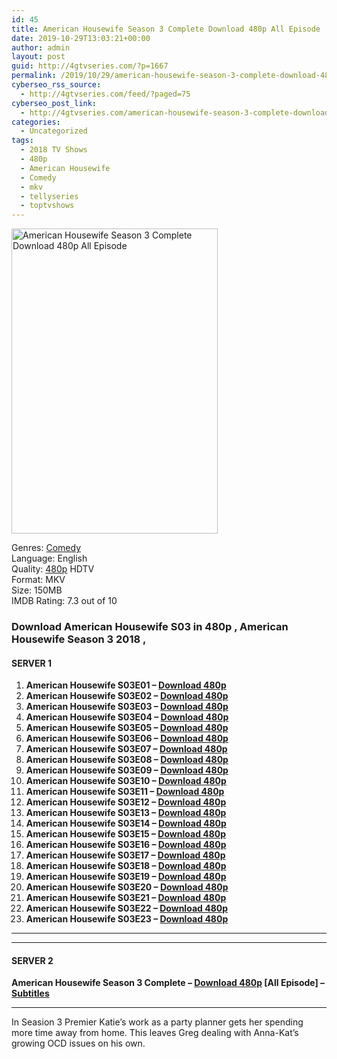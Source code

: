 ```yaml
---
id: 45
title: American Housewife Season 3 Complete Download 480p All Episode
date: 2019-10-29T13:03:21+00:00
author: admin
layout: post
guid: http://4gtvseries.com/?p=1667
permalink: /2019/10/29/american-housewife-season-3-complete-download-480p-all-episode/
cyberseo_rss_source:
  - http://4gtvseries.com/feed/?paged=75
cyberseo_post_link:
  - http://4gtvseries.com/american-housewife-season-3-complete-download-480p-all-episode/
categories:
  - Uncategorized
tags:
  - 2018 TV Shows
  - 480p
  - American Housewife
  - Comedy
  - mkv
  - tellyseries
  - toptvshows
---
```

<img loading="lazy" class="aligncenter" src="https://3.bp.blogspot.com/-4uQ9W4HRdzU/XbgrgQXnhXI/AAAAAAAAAEM/WB8Chn4X8EEBG-JPkMwJ7B1wD7GsgUNwgCK4BGAYYCw/s1600/American%2BHousewife%2BSeason%2B3.jpg" alt="American Housewife Season 3 Complete Download 480p All Episode" width="330" height="488" />

Genres:&nbsp;<a href="http://4gtvseries.com/tag/comedy/" data-wpel-link="internal">Comedy</a>  
Language: English  
Quality:&nbsp;<a href="http://4gtvseries.com/tag/480p/" data-wpel-link="internal">480p</a>&nbsp;HDTV  
Format: MKV  
Size: 150MB  
IMDB Rating: 7.3 out of 10

### **Download American Housewife S03 in 480p , American Housewife Season 3 2018 ,&nbsp;**

#### <span><strong>SERVER 1</strong></span>

  1. **American Housewife S03E01 – <a href="http://slink.dl480p.xyz/5dKXlR" data-wpel-link="external" target="_blank" rel="nofollow external noopener noreferrer" class="wpel-icon-left"><i class="wpel-icon fa fa-download" aria-hidden="true"></i>Download 480p</a>**
  2. **American Housewife S03E02 – <a href="http://slink.dl480p.xyz/he03Ka" data-wpel-link="external" target="_blank" rel="nofollow external noopener noreferrer" class="wpel-icon-left"><i class="wpel-icon fa fa-download" aria-hidden="true"></i>Download 480p</a>**
  3. **American Housewife S03E03 – <a href="http://slink.dl480p.xyz/BBUS" data-wpel-link="external" target="_blank" rel="nofollow external noopener noreferrer" class="wpel-icon-left"><i class="wpel-icon fa fa-download" aria-hidden="true"></i>Download 480p</a>**
  4. **American Housewife S03E04 – <a href="http://slink.dl480p.xyz/B0c0n" data-wpel-link="external" target="_blank" rel="nofollow external noopener noreferrer" class="wpel-icon-left"><i class="wpel-icon fa fa-download" aria-hidden="true"></i>Download 480p</a>**
  5. **American Housewife S03E05 – <a href="http://slink.dl480p.xyz/x62ACMSB" data-wpel-link="external" target="_blank" rel="nofollow external noopener noreferrer" class="wpel-icon-left"><i class="wpel-icon fa fa-download" aria-hidden="true"></i>Download 480p</a>**
  6. **American Housewife S03E06 – <a href="http://slink.dl480p.xyz/Clu1" data-wpel-link="external" target="_blank" rel="nofollow external noopener noreferrer" class="wpel-icon-left"><i class="wpel-icon fa fa-download" aria-hidden="true"></i>Download 480p</a>**
  7. **American Housewife S03E07 – <a href="http://slink.dl480p.xyz/gkFJ3" data-wpel-link="external" target="_blank" rel="nofollow external noopener noreferrer" class="wpel-icon-left"><i class="wpel-icon fa fa-download" aria-hidden="true"></i>Download 480p</a>**
  8. **American Housewife S03E08 – <a href="http://slink.dl480p.xyz/7Dxx" data-wpel-link="external" target="_blank" rel="nofollow external noopener noreferrer" class="wpel-icon-left"><i class="wpel-icon fa fa-download" aria-hidden="true"></i>Download 480p</a>**
  9. **American Housewife S03E09 – <a href="http://slink.dl480p.xyz/yNGUwCv" data-wpel-link="external" target="_blank" rel="nofollow external noopener noreferrer" class="wpel-icon-left"><i class="wpel-icon fa fa-download" aria-hidden="true"></i>Download 480p</a>**
 10. **American Housewife S03E10 – <a href="http://slink.dl480p.xyz/gMd5n" data-wpel-link="external" target="_blank" rel="nofollow external noopener noreferrer" class="wpel-icon-left"><i class="wpel-icon fa fa-download" aria-hidden="true"></i>Download 480p</a>**
 11. **American Housewife S03E11 – <a href="http://slink.dl480p.xyz/kDJT" data-wpel-link="external" target="_blank" rel="nofollow external noopener noreferrer" class="wpel-icon-left"><i class="wpel-icon fa fa-download" aria-hidden="true"></i>Download 480p</a>**
 12. **American Housewife S03E12 – <a href="http://slink.dl480p.xyz/vKMte" data-wpel-link="external" target="_blank" rel="nofollow external noopener noreferrer" class="wpel-icon-left"><i class="wpel-icon fa fa-download" aria-hidden="true"></i>Download 480p</a>**
 13. **American Housewife S03E13 – <a href="http://slink.dl480p.xyz/A3a4s" data-wpel-link="external" target="_blank" rel="nofollow external noopener noreferrer" class="wpel-icon-left"><i class="wpel-icon fa fa-download" aria-hidden="true"></i>Download 480p</a>**
 14. **American Housewife S03E14 – <a href="http://slink.dl480p.xyz/cIQ4gDf" data-wpel-link="external" target="_blank" rel="nofollow external noopener noreferrer" class="wpel-icon-left"><i class="wpel-icon fa fa-download" aria-hidden="true"></i>Download 480p</a>**
 15. **American Housewife S03E15 – <a href="http://slink.dl480p.xyz/VU2m" data-wpel-link="external" target="_blank" rel="nofollow external noopener noreferrer" class="wpel-icon-left"><i class="wpel-icon fa fa-download" aria-hidden="true"></i>Download 480p</a>**
 16. **American Housewife S03E16 – <a href="http://slink.dl480p.xyz/zWvbc" data-wpel-link="external" target="_blank" rel="nofollow external noopener noreferrer" class="wpel-icon-left"><i class="wpel-icon fa fa-download" aria-hidden="true"></i>Download 480p</a>**
 17. **American Housewife S03E17 – <a href="http://slink.dl480p.xyz/vpJMqP" data-wpel-link="external" target="_blank" rel="nofollow external noopener noreferrer" class="wpel-icon-left"><i class="wpel-icon fa fa-download" aria-hidden="true"></i>Download 480p</a>**
 18. **American Housewife S03E18 – <a href="http://slink.dl480p.xyz/mpfzePZ" data-wpel-link="external" target="_blank" rel="nofollow external noopener noreferrer" class="wpel-icon-left"><i class="wpel-icon fa fa-download" aria-hidden="true"></i>Download 480p</a>**
 19. **American Housewife S03E19 – <a href="http://slink.dl480p.xyz/TJEit" data-wpel-link="external" target="_blank" rel="nofollow external noopener noreferrer" class="wpel-icon-left"><i class="wpel-icon fa fa-download" aria-hidden="true"></i>Download 480p</a>**
 20. **American Housewife S03E20 – <a href="http://slink.dl480p.xyz/TFEX" data-wpel-link="external" target="_blank" rel="nofollow external noopener noreferrer" class="wpel-icon-left"><i class="wpel-icon fa fa-download" aria-hidden="true"></i>Download 480p</a>**
 21. **American Housewife S03E21 – <a href="http://slink.dl480p.xyz/VwfEDRPY" data-wpel-link="external" target="_blank" rel="nofollow external noopener noreferrer" class="wpel-icon-left"><i class="wpel-icon fa fa-download" aria-hidden="true"></i>Download 480p</a>**
 22. **American Housewife S03E22 – <a href="http://slink.dl480p.xyz/Q3D6Q" data-wpel-link="external" target="_blank" rel="nofollow external noopener noreferrer" class="wpel-icon-left"><i class="wpel-icon fa fa-download" aria-hidden="true"></i>Download 480p</a>**
 23. **American Housewife S03E23 – <a href="http://slink.dl480p.xyz/9wPk" data-wpel-link="external" target="_blank" rel="nofollow external noopener noreferrer" class="wpel-icon-left"><i class="wpel-icon fa fa-download" aria-hidden="true"></i>Download 480p</a>**

* * *

* * *

#### <span><strong>SERVER 2</strong></span>

**American Housewife Season 3 Complete – <a href="http://dl480p.xyz/1497/" data-wpel-link="external" target="_blank" rel="nofollow external noopener noreferrer" class="wpel-icon-left"><i class="wpel-icon fa fa-download" aria-hidden="true"></i>Download 480p</a> [All Episode] – <a href="https://subscene.com/subtitles/american-housewife-third-season" data-wpel-link="external" target="_blank" rel="nofollow external noopener noreferrer" class="wpel-icon-left"><i class="wpel-icon fa fa-download" aria-hidden="true"></i>Subtitles</a>**

* * *

In Seasion 3 Premier Katie’s work as a party planner gets her spending more time away from home. This leaves Greg dealing with Anna-Kat’s growing OCD issues on his own.

<div align="center">
</div>